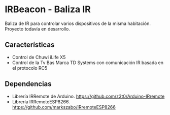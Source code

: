 ﻿# IRBeacon - Baliza IR

Baliza de IR para controlar varios dispositivos de la misma habitación.
Proyecto todavía en desarrollo.

## Características
- Control de Chuwi iLife X5
- Control de la Tv Bas Marca TD Systems con comunicación IR basada en el protocolo RC5

## Dependencias
- Librería IRRemote de Arduino. https://github.com/z3t0/Arduino-IRremote
- Librería IRRemoteESP8266. https://github.com/markszabo/IRremoteESP8266
